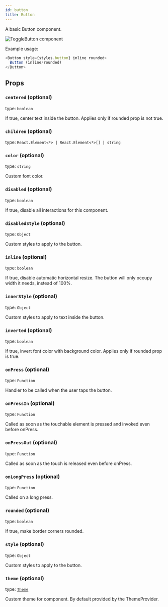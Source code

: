 ```yaml
---
id: button
title: Button
---
```


A basic Button component.

![ToggleButton component](assets/buttons.png)

Example usage:
```javascript
<Button style={styles.button} inline rounded>
  Button (inline/rounded)
</Button>
```

## Props

### `centered` (optional)
type: `boolean`  

If true, center text inside the button.
Applies only if rounded prop is not true.

### `children` (optional)
type: `React.Element<*> | React.Element<*>[] | string`

### `color` (optional)
type: `string`  

Custom font color.

### `disabled` (optional)
type: `boolean`  

If true, disable all interactions for this component.

### `disabledStyle` (optional)
type: `Object`  

Custom styles to apply to the button.

### `inline` (optional)
type: `boolean`  

If true, disable automatic horizontal resize.
The button will only occupy width it needs, instead of 100%.

### `innerStyle` (optional)
type: `Object`  

Custom styles to apply to text inside the button.

### `inverted` (optional)
type: `boolean`  

If true, invert font color with background color.
Applies only if rounded prop is true.

### `onPress` (optional)
type: `Function`  

Handler to be called when the user taps the button.

### `onPressIn` (optional)
type: `Function`  

Called as soon as the touchable element is pressed and invoked even before onPress.

### `onPressOut` (optional)
type: `Function`  

Called as soon as the touch is released even before onPress.

### `onLongPress` (optional)
type: `Function`  

Called on a long press.

### `rounded` (optional)
type: `boolean`  

If true, make border corners rounded.

### `style` (optional)
type: `Object`  

Custom styles to apply to the button.

### `theme` (optional)
type: [`Theme`](theme.html)

Custom theme for component. By default provided by the ThemeProvider.

